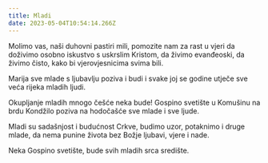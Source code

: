 ```yaml
---
title: Mladi
date: 2023-05-04T10:54:14.266Z
---
```

Molimo vas, naši duhovni pastiri mili,
pomozite nam za rast u vjeri
da doživimo osobno iskustvo s uskrslim Kristom,
da živimo evanđeoski, da živimo čisto,
kako bi vjerovjesnicima svima bili.

Marija sve mlade s ljubavlju poziva i budi
i svake joj se godine utječe
sve veća rijeka mladih ljudi.

Okupljanje mladih mnogo češće neka bude!
Gospino svetište u Komušinu
na brdu Kondžilo
poziva na hodočašće sve mlade i sve ljude.

Mladi su sadašnjost i budućnost Crkve,
budimo uzor,
potaknimo i druge mlade,
da nema punine života
bez Božje ljubavi, vjere i nade.

Neka Gospino svetište,
bude svih mladih srca središte.